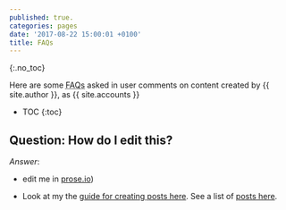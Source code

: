 ```yaml
---
published: true.
categories: pages
date: '2017-08-22 15:00:01 +0100'
title: FAQs
---
```

{:.no_toc}

Here are some <abbr title="frequently asked questions">FAQs</abbr> asked in user comments on content created by {{ site.author }}, as  {{ site.accounts }}


<!--excerpt-->

* TOC
{:toc}

## Question: How do I edit this?

   _Answer_:

- edit me in [prose.io](http://prose.io))

- Look at my the [guide for creating posts here](https://sketchabelle.github.io/blog/posts/2017/08/14/Blogging.html). See a list of [posts here](https://sketchabelle.github.io/blog/).
